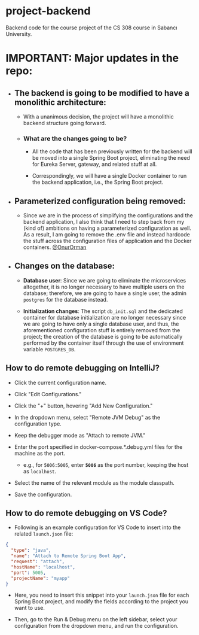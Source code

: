 # **project-backend**
Backend code for the course project of the CS 308 course in Sabancı University.

# IMPORTANT: Major updates in the repo:

- ## The backend is going to be modified to have a monolithic architecture:

  - With a unanimous decision, the project will have a monolithic backend structure going forward.

  - ### What are the changes going to be?

    - All the code that has been previously written for the backend will be moved into a single Spring Boot project, eliminating the need for Eureka Server, gateway, and related stuff at all.

    - Correspondingly, we will have a single Docker container to run the backend application, i.e., the Spring Boot project.

- ## Parameterized configuration being removed:

  - Since we are in the process of simplifying the configurations and the backend application, I also think that I need to step back from my (kind of) ambitions on having a parameterized configuration as well. As a result, I am going to remove the .env file and instead hardcode the stuff across the configuration files of application and the Docker containers. [@OnurOrman](https://github.com/OnurOrman)

- ## Changes on the database:

  - **Database user**: Since we are going to eliminate the microservices altogether, it is no longer necessary to have multiple users on the database; therefore, we are going to have a single user, the admin `postgres` for the database instead.

  - **Initialization changes**: The script `db_init.sql` and the dedicated container for database initialization are no longer necessary since we are going to have only a single database user, and thus, the aforementioned configuration stuff is entirely removed from the project; the creation of the database is going to be automatically performed by the container itself through the use of environment variable `POSTGRES_DB`.



## **How to do remote debugging on IntelliJ?**

- Click the current configuration name.

- Click "Edit Configurations."

- Click the "+" button, hovering "Add New Configuration."

- In the dropdown menu, select "Remote JVM Debug" as the configuration type.

- Keep the debugger mode as "Attach to remote JVM."

- Enter the port specified in docker-compose.*.debug.yml files for the machine as the port.

  - e.g., for `5006:5005`, enter **`5006`** as the port number, keeping the host as `localhost`.

- Select the name of the relevant module as the module classpath.

- Save the configuration.

## **How to do remote debugging on VS Code?**

- Following is an example configuration for VS Code to insert into the related `launch.json` file:

```json
{
  "type": "java",
  "name": "Attach to Remote Spring Boot App",
  "request": "attach",
  "hostName": "localhost",
  "port": 5005,
  "projectName": "myapp"
}
```

- Here, you need to insert this snippet into your `launch.json` file for each Spring Boot project, and modify the fields according to the project you want to use.

- Then, go to the Run & Debug menu on the left sidebar, select your configuration from the dropdown menu, and run the configuration.